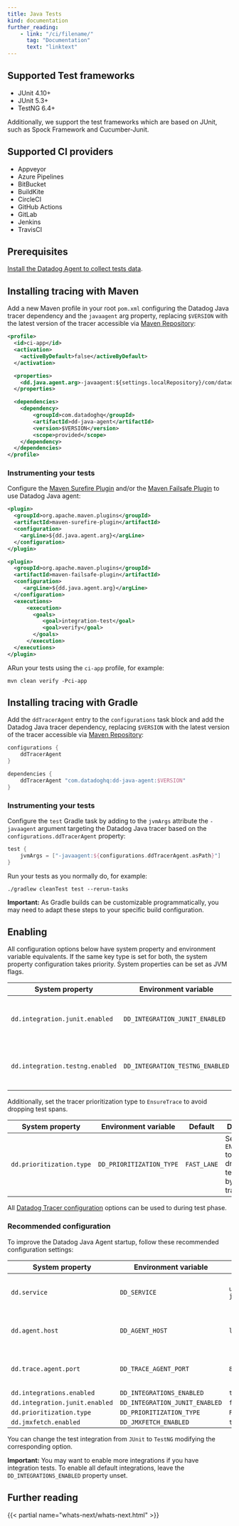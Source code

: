 ```yaml
---
title: Java Tests
kind: documentation
further_reading:
    - link: "/ci/filename/"
      tag: "Documentation"
      text: "linktext"
---
```


## Supported Test frameworks

* JUnit 4.10+
* JUnit 5.3+
* TestNG 6.4+

Additionally, we support the test frameworks which are based on JUnit, such as Spock Framework and Cucumber-Junit.

## Supported CI providers

* Appveyor
* Azure Pipelines
* BitBucket
* BuildKite
* CircleCI
* GitHub Actions
* GitLab
* Jenkins
* TravisCI

## Prerequisites

[Install the Datadog Agent to collect tests data][1].

## Installing tracing with Maven

Add a new Maven profile in your root `pom.xml` configuring the Datadog Java tracer dependency and the `javaagent` arg property, replacing `$VERSION` with the latest version of the tracer accessible via [Maven Repository][2]: 

```xml
<profile>
  <id>ci-app</id>
  <activation>
    <activeByDefault>false</activeByDefault>
  </activation>

  <properties>
    <dd.java.agent.arg>-javaagent:${settings.localRepository}/com/datadoghq/dd-java-agent/$VERSION/dd-java-agent-$VERSION.jar</dd.java.agent.arg>
  </properties>

  <dependencies>
    <dependency>
        <groupId>com.datadoghq</groupId>
        <artifactId>dd-java-agent</artifactId>
        <version>$VERSION</version>
        <scope>provided</scope>
    </dependency>  
  </dependencies> 
</profile>
```

### Instrumenting your tests

Configure the [Maven Surefire Plugin][3] and/or the [Maven Failsafe Plugin][4] to use Datadog Java agent:

```xml
<plugin>
  <groupId>org.apache.maven.plugins</groupId>
  <artifactId>maven-surefire-plugin</artifactId>
  <configuration>
    <argLine>${dd.java.agent.arg}</argLine>
  </configuration>
</plugin>

<plugin>
  <groupId>org.apache.maven.plugins</groupId>
  <artifactId>maven-failsafe-plugin</artifactId>
  <configuration>
     <argLine>${dd.java.agent.arg}</argLine>
  </configuration>
  <executions>
      <execution>
        <goals>
           <goal>integration-test</goal>
           <goal>verify</goal>
        </goals>
      </execution>
  </executions>
</plugin>
```

ARun your tests using the `ci-app` profile, for example:
```
mvn clean verify -Pci-app
```

## Installing tracing with Gradle

Add the `ddTracerAgent` entry to the `configurations` task block and add the Datadog Java tracer dependency, replacing `$VERSION` with the latest version of the tracer accessible via [Maven Repository][2]:

```groovy
configurations {
    ddTracerAgent
}

dependencies {
    ddTracerAgent "com.datadoghq:dd-java-agent:$VERSION"
}
```

### Instrumenting your tests

Configure the `test` Gradle task by adding to the `jvmArgs` attribute the `-javaagent` argument targeting the Datadog Java tracer based on the `configurations.ddTracerAgent` property:

```groovy
test {
    jvmArgs = ["-javaagent:${configurations.ddTracerAgent.asPath}"]
}
```

Run your tests as you normally do, for example:

```
./gradlew cleanTest test --rerun-tasks
```

**Important:** As Gradle builds can be customizable programmatically, you may need to adapt these steps to your specific build configuration.

## Enabling

All configuration options below have system property and environment variable equivalents. If the same key type is set for both, the system property configuration takes priority. System properties can be set as JVM flags.

| System property                 | Environment variable            | Default | Description                                             |
|---------------------------------|---------------------------------|---------|---------------------------------------------------------|
| `dd.integration.junit.enabled`  | `DD_INTEGRATION_JUNIT_ENABLED`  | `false` | When `true`, tests based on JUnit runners are reported. |
| `dd.integration.testng.enabled` | `DD_INTEGRATION_TESTNG_ENABLED` | `false` | When `true`, tests based on TestNG are reported.        |

Additionally, set the tracer prioritization type to `EnsureTrace` to avoid dropping test spans.

| System property          | Environment variable            | Default | Description                                                       |
|--------------------------|--------------------------|------------|-------------------------------------------------------------------|
| `dd.prioritization.type` | `DD_PRIORITIZATION_TYPE` | `FAST_LANE` | Set to `ENSURE_TRACE` to avoid dropping tests spans by the tracer. |

All [Datadog Tracer configuration][5] options can be used to during test phase.

### Recommended configuration

To improve the Datadog Java Agent startup, follow these recommended configuration settings:

| System property          | Environment variable            | Default | Recommendation                                                         |
|--------------------------------|--------------------------------|--------------------|------------------------------------------------------------------------|
| `dd.service`                   | `DD_SERVICE`                   | `unnamed-java-app` | The name of the Test Service that will appear in the CI/CD Tests tab.  |
| `dd.agent.host`                | `DD_AGENT_HOST`                | `localhost`        | Make sure this property targets the Datadog Agent host.                |
| `dd.trace.agent.port`          | `DD_TRACE_AGENT_PORT`          | `8126`             | Make sure this property targets the Datadog Agent port.                |
| `dd.integrations.enabled`      | `DD_INTEGRATIONS_ENABLED`      | `true`             | `false`                                                                |
| `dd.integration.junit.enabled` | `DD_INTEGRATION_JUNIT_ENABLED` | `false`            | `true`                                                                 |
| `dd.prioritization.type`       | `DD_PRIORITIZATION_TYPE`       | `FAST_LANE`        | `ENSURE_TRACE`                                                         |
| `dd.jmxfetch.enabled`          | `DD_JMXFETCH_ENABLED`          | `true`             | `false`                                                                |

You can change the test integration from `JUnit` to `TestNG` modifying the corresponding option.

**Important:** You may want to enable more integrations if you have integration tests. To enable all default integrations, leave the `DD_INTEGRATIONS_ENABLED` property unset.


## Further reading

{{< partial name="whats-next/whats-next.html" >}}

[1]: /continuous_integration/setup_tests/agent/
[2]: https://mvnrepository.com/artifact/com.datadoghq/dd-java-agent
[3]: https://maven.apache.org/surefire/maven-surefire-plugin/
[4]: https://maven.apache.org/surefire/maven-failsafe-plugin/
[5]: /tracing/setup_overview/setup/java/?tab=containers#configuration
